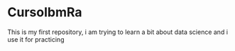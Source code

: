 # CursoIbmRa
This is my first repository, i am trying to learn a bit about data science and i use it for practicing
